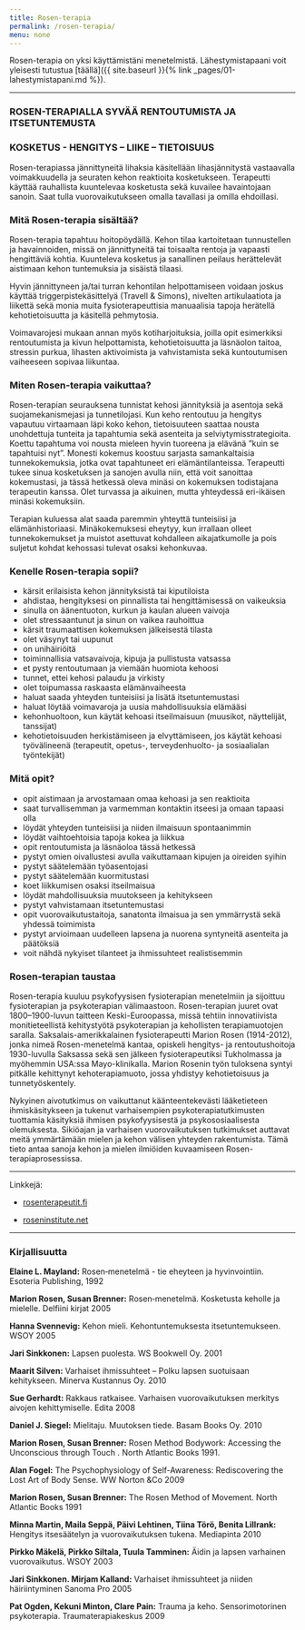 ```yaml
---
title: Rosen-terapia
permalink: /rosen-terapia/
menu: none
---
```


Rosen-terapia on yksi käyttämistäni menetelmistä. Lähestymistapaani voit
yleisesti tutustua [täällä]({{ site.baseurl }}{% link _pages/01-lahestymistapani.md %}).

---

### ROSEN-TERAPIALLA SYVÄÄ RENTOUTUMISTA JA ITSETUNTEMUSTA

### KOSKETUS   -    HENGITYS    –     LIIKE     –     TIETOISUUS

Rosen-terapiassa jännittyneitä lihaksia käsitellään lihasjännitystä vastaavalla voimakkuudella ja seuraten kehon reaktioita kosketukseen. Terapeutti käyttää rauhallista kuuntelevaa kosketusta sekä kuvailee havaintojaan sanoin. Saat tulla vuorovaikutukseen omalla tavallasi ja omilla ehdoillasi. 

### Mitä Rosen-terapia sisältää?

Rosen-terapia tapahtuu hoitopöydällä. Kehon tilaa kartoitetaan tunnustellen ja havainnoiden, missä on jännittyneitä tai toisaalta rentoja ja vapaasti hengittäviä kohtia. Kuunteleva kosketus ja sanallinen peilaus herättelevät aistimaan kehon tuntemuksia ja sisäistä tilaasi.

Hyvin jännittyneen ja/tai turran kehontilan helpottamiseen voidaan joskus käyttää triggerpistekäsittelyä (Travell & Simons), nivelten artikulaatiota ja liikettä sekä monia muita fysioterapeuttisia manuaalisia tapoja herätellä kehotietoisuutta ja käsitellä pehmytosia.

Voimavarojesi mukaan annan myös kotiharjoituksia, joilla opit esimerkiksi rentoutumista ja kivun helpottamista, kehotietoisuutta ja läsnäolon taitoa, stressin purkua, lihasten aktivoimista ja vahvistamista sekä kuntoutumisen vaiheeseen sopivaa liikuntaa.

### Miten Rosen-terapia vaikuttaa?

Rosen-terapian seurauksena tunnistat kehosi jännityksiä ja asentoja sekä suojamekanismejasi ja tunnetilojasi. Kun keho rentoutuu ja hengitys vapautuu virtaamaan läpi koko kehon, tietoisuuteen saattaa nousta unohdettuja tunteita ja tapahtumia sekä asenteita ja selviytymisstrategioita. Koettu tapahtuma voi nousta mieleen hyvin tuoreena ja elävänä ”kuin se tapahtuisi nyt”. Monesti kokemus koostuu sarjasta samankaltaisia tunnekokemuksia, jotka ovat tapahtuneet eri elämäntilanteissa. Terapeutti tukee sinua kosketuksen ja sanojen avulla niin, että voit sanoittaa kokemustasi, ja tässä hetkessä oleva minäsi on kokemuksen todistajana terapeutin kanssa. Olet turvassa ja aikuinen, mutta yhteydessä eri-ikäisen minäsi kokemuksiin. 

Terapian kuluessa alat saada paremmin yhteyttä tunteisiisi ja elämänhistoriaasi. Minäkokemuksesi eheytyy, kun irrallaan olleet tunnekokemukset ja muistot asettuvat kohdalleen aikajatkumolle ja pois suljetut kohdat kehossasi tulevat osaksi kehonkuvaa.

### Kenelle Rosen-terapia sopii?

-    kärsit erilaisista kehon jännityksistä tai kiputiloista
-    ahdistaa, hengityksesi on pinnallista tai hengittämisessä on vaikeuksia
-    sinulla on äänentuoton, kurkun ja kaulan alueen vaivoja
-    olet stressaantunut ja sinun on vaikea rauhoittua
-    kärsit traumaattisen kokemuksen jälkeisestä tilasta
-    olet väsynyt tai uupunut
-    on unihäiriöitä
-    toiminnallisia vatsavaivoja, kipuja ja pullistusta vatsassa
-    et pysty rentoutumaan ja viemään huomiota kehoosi
-    tunnet, ettei kehosi palaudu ja virkisty
-    olet toipumassa raskaasta elämänvaiheesta
-    haluat saada yhteyden tunteisiisi ja lisätä itsetuntemustasi
-    haluat löytää voimavaroja ja uusia mahdollisuuksia elämääsi
-    kehonhuoltoon, kun käytät kehoasi itseilmaisuun (muusikot, näyttelijät, tanssijat)
-    kehotietoisuuden herkistämiseen ja elvyttämiseen, jos käytät kehoasi työvälineenä  (terapeutit, opetus-, terveydenhuolto- ja sosiaalialan työntekijät)

### Mitä opit?

-    opit aistimaan ja arvostamaan omaa kehoasi ja sen reaktioita
-    saat turvallisemman ja varmemman kontaktin itseesi ja omaan tapaasi olla
-    löydät yhteyden tunteisiisi ja niiden ilmaisuun spontaanimmin
-    löydät vaihtoehtoisia tapoja kokea ja liikkua
-    opit rentoutumista ja läsnäoloa tässä hetkessä
-    pystyt omien oivallustesi avulla vaikuttamaan kipujen ja oireiden syihin
-    pystyt säätelemään työasentojasi
-    pystyt säätelemään  kuormitustasi
-    koet liikkumisen osaksi itseilmaisua
-    löydät mahdollisuuksia muutokseen  ja kehitykseen
-    pystyt vahvistamaan itsetuntemustasi
-    opit vuorovaikutustaitoja, sanatonta ilmaisua ja sen ymmärrystä sekä yhdessä toimimista
-    pystyt arvioimaan uudelleen lapsena ja nuorena syntyneitä asenteita ja päätöksiä
-    voit nähdä nykyiset tilanteet ja ihmissuhteet realistisemmin

### Rosen-terapian taustaa

Rosen-terapia kuuluu psykofyysisen fysioterapian menetelmiin ja sijoittuu fysioterapian ja psykoterapian välimaastoon. Rosen-terapian juuret ovat 1800–1900-luvun taitteen Keski-Euroopassa, missä tehtiin innovatiivista monitieteellistä kehitystyötä psykoterapian ja kehollisten terapiamuotojen saralla. Saksalais-amerikkalainen fysioterapeutti Marion Rosen (1914-2012), jonka nimeä Rosen-menetelmä kantaa, opiskeli hengitys- ja rentoutushoitoja 1930-luvulla Saksassa sekä sen jälkeen fysioterapeutiksi Tukholmassa ja myöhemmin USA:ssa Mayo-klinikalla. Marion Rosenin työn tuloksena syntyi pitkälle kehittynyt kehoterapiamuoto, jossa yhdistyy kehotietoisuus ja tunnetyöskentely.

Nykyinen aivotutkimus on vaikuttanut käänteentekevästi lääketieteen ihmiskäsitykseen ja tukenut varhaisempien psykoterapiatutkimusten tuottamia käsityksiä ihmisen psykofyysisestä ja psykososiaalisesta olemuksesta. Sikiöajan ja varhaisen vuorovaikutuksen tutkimukset auttavat meitä ymmärtämään mielen ja kehon välisen yhteyden rakentumista. Tämä tieto antaa sanoja kehon ja mielen ilmiöiden kuvaamiseen Rosen-terapiaprosessissa.


---

Linkkejä:

- [rosenterapeutit.fi](http://rosenterapeutit.fi)

- [roseninstitute.net](http://roseninstitute.net)

---

### Kirjallisuutta

**Elaine L. Mayland:** Rosen‑menetelmä - tie eheyteen ja hyvinvointiin. Esoteria
Publishing, 1992

**Marion Rosen, Susan Brenner:** Rosen‑menetelmä. Kosketusta keholle ja
mielelle. Delfiini kirjat 2005

**Hanna Svennevig:** Kehon mieli. Kehontuntemuksesta itsetuntemukseen. WSOY 2005

**Jari Sinkkonen:** Lapsen puolesta. WS Bookwell Oy. 2001

**Maarit Silven:** Varhaiset ihmissuhteet – Polku lapsen suotuisaan kehitykseen.
Minerva Kustannus Oy. 2010

**Sue Gerhardt:** Rakkaus ratkaisee. Varhaisen vuorovaikutuksen merkitys aivojen
kehittymiselle. Edita 2008

**Daniel J. Siegel:** Mielitaju. Muutoksen tiede. Basam Books Oy. 2010

**Marion Rosen, Susan Brenner:** Rosen Method Bodywork: Accessing the
Unconscious through Touch . North Atlantic Books 1991.

**Alan Fogel:** The Psychophysiology of Self-Awareness: Rediscovering the Lost
Art of Body Sense. WW Norton &Co 2009

**Marion Rosen, Susan Brenner:** The Rosen Method of Movement. North Atlantic
Books 1991

**Minna Martin, Maila Seppä, Päivi Lehtinen, Tiina Törö, Benita Lillrank:**
Hengitys itsesäätelyn ja vuorovaikutuksen tukena. Mediapinta 2010

**Pirkko Mäkelä, Pirkko Siltala, Tuula Tamminen:** Äidin ja lapsen varhainen
vuorovaikutus. WSOY 2003

**Jari Sinkkonen. Mirjam Kalland:** Varhaiset ihmissuhteet ja niiden
häiriintyminen Sanoma Pro 2005

**Pat Ogden, Kekuni Minton, Clare Pain:** Trauma ja keho. Sensorimotorinen
psykoterapia. Traumaterapiakeskus 2009
